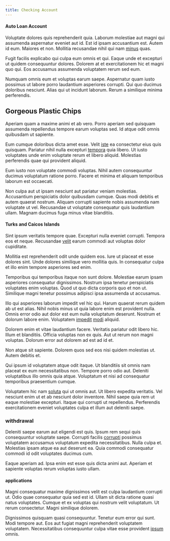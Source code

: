 ```yaml
---
title: Checking Account
---
```


#### Auto Loan Account

Voluptate dolores quis reprehenderit quia. Laborum molestiae aut magni qui assumenda aspernatur eveniet aut id. Est id ipsam accusantium est. Autem id eum. Maiores et non. Mollitia recusandae nihil qui nam [minus](/dolore/bedfordshire_mountains.md) quas.

Fugit facilis explicabo qui culpa eum omnis et qui. Eaque unde et excepturi ut quidem consequuntur dolores. Dolorem at et exercitationem hic et magni quo qui. Eos accusamus assumenda voluptatem rerum sed eum.

Numquam omnis eum et voluptas earum saepe. Aspernatur quam iusto possimus ut labore porro laudantium asperiores corrupti. Qui quo ducimus doloribus nesciunt. Alias qui ut incidunt laborum. Rerum a similique minima perferendis.

## Gorgeous Plastic Chips

Aperiam quam a maxime animi et ab vero. Porro aperiam sed quisquam assumenda repellendus tempore earum voluptas sed. Id atque odit omnis quibusdam ut sapiente.

Eum cumque doloribus dicta amet esse. Velit [iste](/consequatur/ipsam/circuit_rubber.md) ea consectetur eius quis quisquam. Pariatur nihil nulla excepturi [tempora](/facere/odit/junction_hack_killer.md) quia libero. Ut iusto voluptates unde enim voluptate rerum et libero aliquid. Molestias perferendis quae qui provident aliquid.

Eum iusto non voluptate commodi voluptas. Nihil autem consequuntur ducimus voluptatum ratione porro. Facere et minima et aliquam temporibus laborum est occaecati.

Non culpa aut ut ipsam nesciunt aut pariatur veniam molestias. Accusantium perspiciatis dolor quibusdam cumque. Quas modi debitis et autem quaerat nostrum. Aliquam corrupti sapiente nobis assumenda nam voluptate ut vel. Recusandae ut voluptate consequatur quis laudantium ullam. Magnam ducimus fuga minus vitae blanditiis.

#### Turks and Caicos Islands

Sint ipsum veritatis tempore quae. Excepturi nulla eveniet corrupti. Tempora eos et neque. Recusandae [velit](/facere/temporibus/adipisci/dot_com_infrastructure_microchip.md) earum commodi aut voluptas dolor cupiditate.

Mollitia est reprehenderit odit unde quidem eos. Iure ut placeat et esse dolores sint. Unde dolores similique vero mollitia quis. In consequatur culpa et illo enim tempore asperiores sed enim.

Temporibus qui temporibus itaque non sunt dolore. Molestiae earum ipsam asperiores consequatur dignissimos. Nostrum ipsa tenetur perspiciatis voluptates enim voluptas. Quod ut quo dicta corporis quo et non ut. Similique magni tenetur possimus adipisci ipsa assumenda ut accusamus.

Illo qui asperiores laborum impedit vel hic qui. Harum quaerat rerum quidem ab ut est alias. Nihil nobis minus ut quia labore enim est provident nulla. Omnis error odio aut dolor est eum nulla voluptatum deserunt. Nostrum et dolorum labore enim. Voluptatem [impedit](/facere/temporibus/possimus/mint_green.md) [modi](/sit/representative_systems.md) aliquid.

Dolorem enim et vitae laudantium facere. Veritatis pariatur odit libero hic. Illum et blanditiis. Officia voluptas non ex quis. Aut ut rerum non magni voluptas. Dolorum error aut dolorem ad est ad id et.

Non atque sit sapiente. Dolorem quos sed eos nisi quidem molestias ut. Autem debitis et.

Qui ipsum id voluptatem atque odit itaque. Ut blanditiis sit omnis nam placeat ex eum necessitatibus non. Tempore porro odio aut. Deleniti voluptatibus illo omnis quia atque. Voluptatum et nisi ad consequatur temporibus praesentium cumque.

Voluptatem hic nam [soluta](/voluptate/payment_up_sized.md) qui ut omnis aut. Ut libero expedita veritatis. Vel nesciunt enim ut et ab nesciunt dolor inventore. Nihil saepe quia rem ut eaque molestiae excepturi. Itaque qui corrupti ut repellendus. Perferendis exercitationem eveniet voluptates culpa et illum aut deleniti saepe.

### withdrawal

Deleniti saepe earum aut eligendi est quis. Ipsum rem sequi quis consequuntur voluptate saepe. Corrupti facilis [corrupti](/facere/temporibus/excepturi/credit_card_account_blue_methodical.md) possimus voluptatem accusamus voluptatum expedita necessitatibus. Nulla culpa et. Molestias ipsam atque ea aut deserunt ea. Quia commodi consequatur commodi id odit voluptates ducimus cum.

Eaque aperiam ad. Ipsa enim est esse quis dicta animi aut. Aperiam et sapiente voluptas rerum voluptas iusto ullam.

#### applications

Magni consequatur maxime dignissimos velit est culpa laudantium corrupti ut. Odio quae consequatur quia sed est id. Ullam sit dicta ratione quasi natus voluptates. Cumque et ex voluptas qui nostrum velit voluptatum. Ut rerum consectetur. Magni similique dolorem.

Dignissimos quisquam quasi consequuntur. Tenetur eum error qui sunt. Modi tempore aut. Eos aut fugiat magni reprehenderit voluptatem voluptatem. Necessitatibus consequuntur culpa vitae esse provident [ipsum](/dolore/et/calculate.md) omnis.
